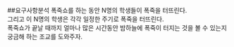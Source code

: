 ##요구사항분석
폭죽쇼를 하는 동안 N명의 학생들이 폭죽을 터뜨린다.   
그리고 이 N명의 학생은 각각 일정한 주기로 폭죽을 터뜨린다.  
폭죽쇼가 끝날 때까지 얼마나 많은 시간동안 밤하늘에 폭죽이 터지는 것을 볼 수 있는지 궁금해 하는 조교를 도와주자.
